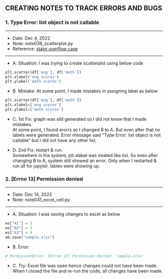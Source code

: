 ## CREATING NOTES TO TRACK ERRORS AND BUGS 

### 1. Type Error: list object is not callable
----
- Date: Dec 4, 2022
- Note: note038_scatterplot.py
- Reference: [stake overflow case](https://stackoverflow.com/questions/35030659/unexpected-python-typeerror-list-object-is-not-callable)
----

- A. Situation: I was trying to create scatterplot using below code 
```python
plt.scatter(df['eng'], df['math'])
plt.xlabel('eng scores')
plt.ylabel('math scores')
```

- B. Mistake: At some point, I made mistakes in assigning label as below
```python
plt.scatter(df['eng'], df['math'])
plt.xlabel=['eng scores']
plt.ylabel=['math scores']
```

- C. 1st Fix: graph was still generated so I did not know that I made mistakes.  
At some point, I found erorrs so I changed B to A.
But even after that no labels were generated. Error message said "Type Error: list object is not callable" 
but I did not have any other list.

- D. 2nd Fix: restart & run.  
Somewhere in the system, plt.xlabel was treated like list. So even after changing B to A, system still showed an error. 
Only when I restarted & run all for jupyter, lables were showing up.


### 2. [Errno 13] Permission denied
----
- Date: Dec 14, 2022
- Note: note041_excel_cell.py
----
- A. Situation: I was saving changes to excel as below
```python
ws["A1"] = 2
ws["A2"] = 3
ws["A3"] = 4
wb.save("sample.xlsx")
```  

- B. Error: 
```python
# PermissionError: [Errno 13] Permission denied: 'sample.xlsx'
```  

- C. Try:
Excel file was open hence changes could not have been made.  
When I closed the file and re-run the code, 
all changes have been made.

